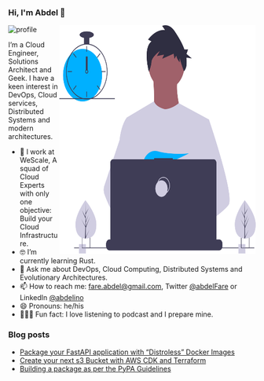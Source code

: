 ### Hi, I'm Abdel 👋

<img src="https://github-readme-stats.vercel.app/api?username=abdelino17&&show_icons=true&title_color=ffffff&icon_color=ffd974&text_color=ffffff&bg_color=091012" alt="profile">

<img align="right" src="https://github.com/abdelino17/abdelino17/blob/main/undraw_dev_productivity_umsq.svg" alt="Illustration of a productive dev" width=400px height=465px/>

I’m a Cloud Engineer, Solutions Architect and Geek. I have a keen interest in DevOps, Cloud services, Distributed Systems and modern architectures.

- 📱     I work at WeScale, A squad of Cloud Experts with only one objective: Build your Cloud Infrastructure.
- 🤓    I’m currently learning Rust.
- 💬    Ask me about DevOps, Cloud Computing, Distributed Systems and Evolutionary Architectures.
- 📫    How to reach me: fare.abdel@gmail.com, Twitter [@abdelFare](https://twitter.com/abdelFare) or LinkedIn [@abdelino](https://www.linkedin.com/in/abdelino)
- 😄    Pronouns: he/his
- 🚴🏽‍♀️  Fun fact: I love listening to podcast and I prepare mine.

### Blog posts
- [Package your FastAPI application with “Distroless” Docker Images](https://dev.to/abdelino17/package-your-fastapi-application-with-distroless-docker-images-16k9)
- [Create your next s3 Bucket with AWS CDK and Terraform]([https://harshcool.hashnode.dev/how-to-deal-with-tle](https://dev.to/abdelino17/create-your-next-s3-bucket-with-aws-cdk-and-terraform-3359))
- [Building a package as per the PyPA Guidelines](https://dev.to/abdelino17/building-a-package-as-per-the-pypa-guidelines-1h4)
